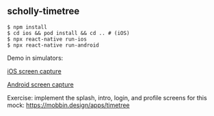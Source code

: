 ## scholly-timetree
```
$ npm install
$ cd ios && pod install && cd .. # (iOS)
$ npx react-native run-ios
$ npx react-native run-android
```
Demo in simulators:

[iOS screen capture](https://youtu.be/708Jk6vcjEg)

[Android screen capture](https://youtu.be/dMmqPmx6p_g)

Exercise: implement the splash, intro, login, and profile screens for this mock:
https://mobbin.design/apps/timetree
